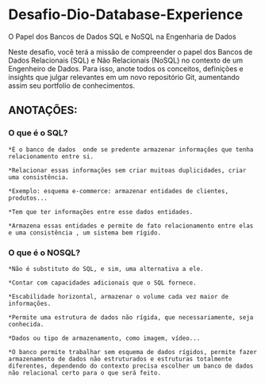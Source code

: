 # Desafio-Dio-Database-Experience
O Papel dos Bancos de Dados SQL e NoSQL na Engenharia de Dados  

Neste desafio, você terá a missão de compreender o papel dos Bancos de Dados Relacionais (SQL) e Não Relacionais (NoSQL) no contexto de um Engenheiro de Dados. Para isso, anote todos os conceitos, definições e insights que julgar relevantes em um novo repositório Git, aumentando assim seu portfolio de conhecimentos.

## ANOTAÇÕES:


###	O que é o SQL?
	
	*É o banco de dados  onde se predente armazenar informações que tenha relacionamento entre si.
	
	*Relacionar essas informações sem criar muitoas duplicidades, criar uma consistência.
	
	*Exemplo: esquema e-commerce: armazenar entidades de clientes, produtos...
	
	*Tem que ter informações entre esse dados entidades.
	
	*Armazena essas entidades e permite de fato relacionamento entre elas e uma consistência , um sistema bem rígido.



###	O que é o NOSQL?
	
	*Não é substituto do SQL, e sim, uma alternativa a ele. 
	
	*Contar com capacidades adicionais que o SQL fornece.
	
	*Escabilidade horizontal, armazenar o volume cada vez maior de informações. 
	
	*Permite uma estrutura de dados não rígida, que necessariamente, seja conhecida. 
	
	*Dados ou tipo de armazenamento, como imagem, vídeo... 
	
	*O banco permite trabalhar sem esquema de dados rígidos, permite fazer armazenamento de dados não estruturados e estruturas totalmente diferentes, dependendo do contexto precisa escolher um banco de dados não relacional certo para o que será feito.
